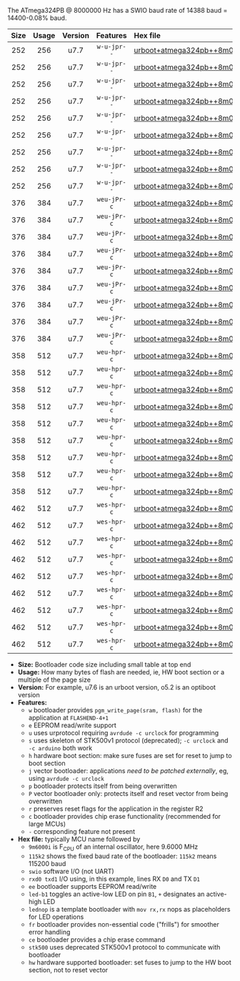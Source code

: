 The ATmega324PB @ 8000000 Hz has a SWIO baud rate of 14388 baud = 14400-0.08% baud.

|Size|Usage|Version|Features|Hex file|
|:-:|:-:|:-:|:-:|:--|
|252|256|u7.7|`w-u-jpr--`|[urboot+atmega324pb++8m0000i+++14k4_swio_rxd0_txd1_led+b0.hex](https://raw.githubusercontent.com/stefanrueger/urboot.hex/main/mcus/atmega324pb/internal_oscillator/fint++8m0000_Hz/br+++14k4_bps/urboot+atmega324pb++8m0000i+++14k4_swio_rxd0_txd1_led+b0.hex)|
|252|256|u7.7|`w-u-jpr--`|[urboot+atmega324pb++8m0000i+++14k4_swio_rxd0_txd1_led+b7.hex](https://raw.githubusercontent.com/stefanrueger/urboot.hex/main/mcus/atmega324pb/internal_oscillator/fint++8m0000_Hz/br+++14k4_bps/urboot+atmega324pb++8m0000i+++14k4_swio_rxd0_txd1_led+b7.hex)|
|252|256|u7.7|`w-u-jpr--`|[urboot+atmega324pb++8m0000i+++14k4_swio_rxd0_txd1_lednop.hex](https://raw.githubusercontent.com/stefanrueger/urboot.hex/main/mcus/atmega324pb/internal_oscillator/fint++8m0000_Hz/br+++14k4_bps/urboot+atmega324pb++8m0000i+++14k4_swio_rxd0_txd1_lednop.hex)|
|252|256|u7.7|`w-u-jpr--`|[urboot+atmega324pb++8m0000i+++14k4_swio_rxd2_txd3_led+b0.hex](https://raw.githubusercontent.com/stefanrueger/urboot.hex/main/mcus/atmega324pb/internal_oscillator/fint++8m0000_Hz/br+++14k4_bps/urboot+atmega324pb++8m0000i+++14k4_swio_rxd2_txd3_led+b0.hex)|
|252|256|u7.7|`w-u-jpr--`|[urboot+atmega324pb++8m0000i+++14k4_swio_rxd2_txd3_led+b7.hex](https://raw.githubusercontent.com/stefanrueger/urboot.hex/main/mcus/atmega324pb/internal_oscillator/fint++8m0000_Hz/br+++14k4_bps/urboot+atmega324pb++8m0000i+++14k4_swio_rxd2_txd3_led+b7.hex)|
|252|256|u7.7|`w-u-jpr--`|[urboot+atmega324pb++8m0000i+++14k4_swio_rxd2_txd3_lednop.hex](https://raw.githubusercontent.com/stefanrueger/urboot.hex/main/mcus/atmega324pb/internal_oscillator/fint++8m0000_Hz/br+++14k4_bps/urboot+atmega324pb++8m0000i+++14k4_swio_rxd2_txd3_lednop.hex)|
|252|256|u7.7|`w-u-jpr--`|[urboot+atmega324pb++8m0000i+++14k4_swio_rxe2_txe3_led+b0.hex](https://raw.githubusercontent.com/stefanrueger/urboot.hex/main/mcus/atmega324pb/internal_oscillator/fint++8m0000_Hz/br+++14k4_bps/urboot+atmega324pb++8m0000i+++14k4_swio_rxe2_txe3_led+b0.hex)|
|252|256|u7.7|`w-u-jpr--`|[urboot+atmega324pb++8m0000i+++14k4_swio_rxe2_txe3_led+b7.hex](https://raw.githubusercontent.com/stefanrueger/urboot.hex/main/mcus/atmega324pb/internal_oscillator/fint++8m0000_Hz/br+++14k4_bps/urboot+atmega324pb++8m0000i+++14k4_swio_rxe2_txe3_led+b7.hex)|
|252|256|u7.7|`w-u-jpr--`|[urboot+atmega324pb++8m0000i+++14k4_swio_rxe2_txe3_lednop.hex](https://raw.githubusercontent.com/stefanrueger/urboot.hex/main/mcus/atmega324pb/internal_oscillator/fint++8m0000_Hz/br+++14k4_bps/urboot+atmega324pb++8m0000i+++14k4_swio_rxe2_txe3_lednop.hex)|
|376|384|u7.7|`weu-jPr-c`|[urboot+atmega324pb++8m0000i+++14k4_swio_rxd0_txd1_ee_led+b0_fr_ce.hex](https://raw.githubusercontent.com/stefanrueger/urboot.hex/main/mcus/atmega324pb/internal_oscillator/fint++8m0000_Hz/br+++14k4_bps/urboot+atmega324pb++8m0000i+++14k4_swio_rxd0_txd1_ee_led+b0_fr_ce.hex)|
|376|384|u7.7|`weu-jPr-c`|[urboot+atmega324pb++8m0000i+++14k4_swio_rxd0_txd1_ee_led+b7_fr_ce.hex](https://raw.githubusercontent.com/stefanrueger/urboot.hex/main/mcus/atmega324pb/internal_oscillator/fint++8m0000_Hz/br+++14k4_bps/urboot+atmega324pb++8m0000i+++14k4_swio_rxd0_txd1_ee_led+b7_fr_ce.hex)|
|376|384|u7.7|`weu-jPr-c`|[urboot+atmega324pb++8m0000i+++14k4_swio_rxd0_txd1_ee_lednop_fr_ce.hex](https://raw.githubusercontent.com/stefanrueger/urboot.hex/main/mcus/atmega324pb/internal_oscillator/fint++8m0000_Hz/br+++14k4_bps/urboot+atmega324pb++8m0000i+++14k4_swio_rxd0_txd1_ee_lednop_fr_ce.hex)|
|376|384|u7.7|`weu-jPr-c`|[urboot+atmega324pb++8m0000i+++14k4_swio_rxd2_txd3_ee_led+b0_fr_ce.hex](https://raw.githubusercontent.com/stefanrueger/urboot.hex/main/mcus/atmega324pb/internal_oscillator/fint++8m0000_Hz/br+++14k4_bps/urboot+atmega324pb++8m0000i+++14k4_swio_rxd2_txd3_ee_led+b0_fr_ce.hex)|
|376|384|u7.7|`weu-jPr-c`|[urboot+atmega324pb++8m0000i+++14k4_swio_rxd2_txd3_ee_led+b7_fr_ce.hex](https://raw.githubusercontent.com/stefanrueger/urboot.hex/main/mcus/atmega324pb/internal_oscillator/fint++8m0000_Hz/br+++14k4_bps/urboot+atmega324pb++8m0000i+++14k4_swio_rxd2_txd3_ee_led+b7_fr_ce.hex)|
|376|384|u7.7|`weu-jPr-c`|[urboot+atmega324pb++8m0000i+++14k4_swio_rxd2_txd3_ee_lednop_fr_ce.hex](https://raw.githubusercontent.com/stefanrueger/urboot.hex/main/mcus/atmega324pb/internal_oscillator/fint++8m0000_Hz/br+++14k4_bps/urboot+atmega324pb++8m0000i+++14k4_swio_rxd2_txd3_ee_lednop_fr_ce.hex)|
|376|384|u7.7|`weu-jPr-c`|[urboot+atmega324pb++8m0000i+++14k4_swio_rxe2_txe3_ee_led+b0_fr_ce.hex](https://raw.githubusercontent.com/stefanrueger/urboot.hex/main/mcus/atmega324pb/internal_oscillator/fint++8m0000_Hz/br+++14k4_bps/urboot+atmega324pb++8m0000i+++14k4_swio_rxe2_txe3_ee_led+b0_fr_ce.hex)|
|376|384|u7.7|`weu-jPr-c`|[urboot+atmega324pb++8m0000i+++14k4_swio_rxe2_txe3_ee_led+b7_fr_ce.hex](https://raw.githubusercontent.com/stefanrueger/urboot.hex/main/mcus/atmega324pb/internal_oscillator/fint++8m0000_Hz/br+++14k4_bps/urboot+atmega324pb++8m0000i+++14k4_swio_rxe2_txe3_ee_led+b7_fr_ce.hex)|
|376|384|u7.7|`weu-jPr-c`|[urboot+atmega324pb++8m0000i+++14k4_swio_rxe2_txe3_ee_lednop_fr_ce.hex](https://raw.githubusercontent.com/stefanrueger/urboot.hex/main/mcus/atmega324pb/internal_oscillator/fint++8m0000_Hz/br+++14k4_bps/urboot+atmega324pb++8m0000i+++14k4_swio_rxe2_txe3_ee_lednop_fr_ce.hex)|
|358|512|u7.7|`weu-hpr-c`|[urboot+atmega324pb++8m0000i+++14k4_swio_rxd0_txd1_ee_led+b0_fr_ce_hw.hex](https://raw.githubusercontent.com/stefanrueger/urboot.hex/main/mcus/atmega324pb/internal_oscillator/fint++8m0000_Hz/br+++14k4_bps/urboot+atmega324pb++8m0000i+++14k4_swio_rxd0_txd1_ee_led+b0_fr_ce_hw.hex)|
|358|512|u7.7|`weu-hpr-c`|[urboot+atmega324pb++8m0000i+++14k4_swio_rxd0_txd1_ee_led+b7_fr_ce_hw.hex](https://raw.githubusercontent.com/stefanrueger/urboot.hex/main/mcus/atmega324pb/internal_oscillator/fint++8m0000_Hz/br+++14k4_bps/urboot+atmega324pb++8m0000i+++14k4_swio_rxd0_txd1_ee_led+b7_fr_ce_hw.hex)|
|358|512|u7.7|`weu-hpr-c`|[urboot+atmega324pb++8m0000i+++14k4_swio_rxd0_txd1_ee_lednop_fr_ce_hw.hex](https://raw.githubusercontent.com/stefanrueger/urboot.hex/main/mcus/atmega324pb/internal_oscillator/fint++8m0000_Hz/br+++14k4_bps/urboot+atmega324pb++8m0000i+++14k4_swio_rxd0_txd1_ee_lednop_fr_ce_hw.hex)|
|358|512|u7.7|`weu-hpr-c`|[urboot+atmega324pb++8m0000i+++14k4_swio_rxd2_txd3_ee_led+b0_fr_ce_hw.hex](https://raw.githubusercontent.com/stefanrueger/urboot.hex/main/mcus/atmega324pb/internal_oscillator/fint++8m0000_Hz/br+++14k4_bps/urboot+atmega324pb++8m0000i+++14k4_swio_rxd2_txd3_ee_led+b0_fr_ce_hw.hex)|
|358|512|u7.7|`weu-hpr-c`|[urboot+atmega324pb++8m0000i+++14k4_swio_rxd2_txd3_ee_led+b7_fr_ce_hw.hex](https://raw.githubusercontent.com/stefanrueger/urboot.hex/main/mcus/atmega324pb/internal_oscillator/fint++8m0000_Hz/br+++14k4_bps/urboot+atmega324pb++8m0000i+++14k4_swio_rxd2_txd3_ee_led+b7_fr_ce_hw.hex)|
|358|512|u7.7|`weu-hpr-c`|[urboot+atmega324pb++8m0000i+++14k4_swio_rxd2_txd3_ee_lednop_fr_ce_hw.hex](https://raw.githubusercontent.com/stefanrueger/urboot.hex/main/mcus/atmega324pb/internal_oscillator/fint++8m0000_Hz/br+++14k4_bps/urboot+atmega324pb++8m0000i+++14k4_swio_rxd2_txd3_ee_lednop_fr_ce_hw.hex)|
|358|512|u7.7|`weu-hpr-c`|[urboot+atmega324pb++8m0000i+++14k4_swio_rxe2_txe3_ee_led+b0_fr_ce_hw.hex](https://raw.githubusercontent.com/stefanrueger/urboot.hex/main/mcus/atmega324pb/internal_oscillator/fint++8m0000_Hz/br+++14k4_bps/urboot+atmega324pb++8m0000i+++14k4_swio_rxe2_txe3_ee_led+b0_fr_ce_hw.hex)|
|358|512|u7.7|`weu-hpr-c`|[urboot+atmega324pb++8m0000i+++14k4_swio_rxe2_txe3_ee_led+b7_fr_ce_hw.hex](https://raw.githubusercontent.com/stefanrueger/urboot.hex/main/mcus/atmega324pb/internal_oscillator/fint++8m0000_Hz/br+++14k4_bps/urboot+atmega324pb++8m0000i+++14k4_swio_rxe2_txe3_ee_led+b7_fr_ce_hw.hex)|
|358|512|u7.7|`weu-hpr-c`|[urboot+atmega324pb++8m0000i+++14k4_swio_rxe2_txe3_ee_lednop_fr_ce_hw.hex](https://raw.githubusercontent.com/stefanrueger/urboot.hex/main/mcus/atmega324pb/internal_oscillator/fint++8m0000_Hz/br+++14k4_bps/urboot+atmega324pb++8m0000i+++14k4_swio_rxe2_txe3_ee_lednop_fr_ce_hw.hex)|
|462|512|u7.7|`wes-hpr-c`|[urboot+atmega324pb++8m0000i+++14k4_swio_rxd0_txd1_ee_led+b0_fr_ce_stk500_hw.hex](https://raw.githubusercontent.com/stefanrueger/urboot.hex/main/mcus/atmega324pb/internal_oscillator/fint++8m0000_Hz/br+++14k4_bps/urboot+atmega324pb++8m0000i+++14k4_swio_rxd0_txd1_ee_led+b0_fr_ce_stk500_hw.hex)|
|462|512|u7.7|`wes-hpr-c`|[urboot+atmega324pb++8m0000i+++14k4_swio_rxd0_txd1_ee_led+b7_fr_ce_stk500_hw.hex](https://raw.githubusercontent.com/stefanrueger/urboot.hex/main/mcus/atmega324pb/internal_oscillator/fint++8m0000_Hz/br+++14k4_bps/urboot+atmega324pb++8m0000i+++14k4_swio_rxd0_txd1_ee_led+b7_fr_ce_stk500_hw.hex)|
|462|512|u7.7|`wes-hpr-c`|[urboot+atmega324pb++8m0000i+++14k4_swio_rxd0_txd1_ee_lednop_fr_ce_stk500_hw.hex](https://raw.githubusercontent.com/stefanrueger/urboot.hex/main/mcus/atmega324pb/internal_oscillator/fint++8m0000_Hz/br+++14k4_bps/urboot+atmega324pb++8m0000i+++14k4_swio_rxd0_txd1_ee_lednop_fr_ce_stk500_hw.hex)|
|462|512|u7.7|`wes-hpr-c`|[urboot+atmega324pb++8m0000i+++14k4_swio_rxd2_txd3_ee_led+b0_fr_ce_stk500_hw.hex](https://raw.githubusercontent.com/stefanrueger/urboot.hex/main/mcus/atmega324pb/internal_oscillator/fint++8m0000_Hz/br+++14k4_bps/urboot+atmega324pb++8m0000i+++14k4_swio_rxd2_txd3_ee_led+b0_fr_ce_stk500_hw.hex)|
|462|512|u7.7|`wes-hpr-c`|[urboot+atmega324pb++8m0000i+++14k4_swio_rxd2_txd3_ee_led+b7_fr_ce_stk500_hw.hex](https://raw.githubusercontent.com/stefanrueger/urboot.hex/main/mcus/atmega324pb/internal_oscillator/fint++8m0000_Hz/br+++14k4_bps/urboot+atmega324pb++8m0000i+++14k4_swio_rxd2_txd3_ee_led+b7_fr_ce_stk500_hw.hex)|
|462|512|u7.7|`wes-hpr-c`|[urboot+atmega324pb++8m0000i+++14k4_swio_rxd2_txd3_ee_lednop_fr_ce_stk500_hw.hex](https://raw.githubusercontent.com/stefanrueger/urboot.hex/main/mcus/atmega324pb/internal_oscillator/fint++8m0000_Hz/br+++14k4_bps/urboot+atmega324pb++8m0000i+++14k4_swio_rxd2_txd3_ee_lednop_fr_ce_stk500_hw.hex)|
|462|512|u7.7|`wes-hpr-c`|[urboot+atmega324pb++8m0000i+++14k4_swio_rxe2_txe3_ee_led+b0_fr_ce_stk500_hw.hex](https://raw.githubusercontent.com/stefanrueger/urboot.hex/main/mcus/atmega324pb/internal_oscillator/fint++8m0000_Hz/br+++14k4_bps/urboot+atmega324pb++8m0000i+++14k4_swio_rxe2_txe3_ee_led+b0_fr_ce_stk500_hw.hex)|
|462|512|u7.7|`wes-hpr-c`|[urboot+atmega324pb++8m0000i+++14k4_swio_rxe2_txe3_ee_led+b7_fr_ce_stk500_hw.hex](https://raw.githubusercontent.com/stefanrueger/urboot.hex/main/mcus/atmega324pb/internal_oscillator/fint++8m0000_Hz/br+++14k4_bps/urboot+atmega324pb++8m0000i+++14k4_swio_rxe2_txe3_ee_led+b7_fr_ce_stk500_hw.hex)|
|462|512|u7.7|`wes-hpr-c`|[urboot+atmega324pb++8m0000i+++14k4_swio_rxe2_txe3_ee_lednop_fr_ce_stk500_hw.hex](https://raw.githubusercontent.com/stefanrueger/urboot.hex/main/mcus/atmega324pb/internal_oscillator/fint++8m0000_Hz/br+++14k4_bps/urboot+atmega324pb++8m0000i+++14k4_swio_rxe2_txe3_ee_lednop_fr_ce_stk500_hw.hex)|

- **Size:** Bootloader code size including small table at top end
- **Usage:** How many bytes of flash are needed, ie, HW boot section or a multiple of the page size
- **Version:** For example, u7.6 is an urboot version, o5.2 is an optiboot version
- **Features:**
  + `w` bootloader provides `pgm_write_page(sram, flash)` for the application at `FLASHEND-4+1`
  + `e` EEPROM read/write support
  + `u` uses urprotocol requiring `avrdude -c urclock` for programming
  + `s` uses skeleton of STK500v1 protocol (deprecated); `-c urclock` and `-c arduino` both work
  + `h` hardware boot section: make sure fuses are set for reset to jump to boot section
  + `j` vector bootloader: applications *need to be patched externally*, eg, using `avrdude -c urclock`
  + `p` bootloader protects itself from being overwritten
  + `P` vector bootloader only: protects itself and reset vector from being overwritten
  + `r` preserves reset flags for the application in the register R2
  + `c` bootloader provides chip erase functionality (recommended for large MCUs)
  + `-` corresponding feature not present
- **Hex file:** typically MCU name followed by
  + `9m6000i` is F<sub>CPU</sub> of an internal oscillator, here 9.6000 MHz
  + `115k2` shows the fixed baud rate of the bootloader: `115k2` means 115200 baud
  + `swio` software I/O (not UART)
  + `rxd0 txd1` I/O using, in this example, lines RX `D0` and TX `D1`
  + `ee` bootloader supports EEPROM read/write
  + `led-b1` toggles an active-low LED on pin `B1`, `+` designates an active-high LED
  + `lednop` is a template bootloader with `mov rx,rx` nops as placeholders for LED operations
  + `fr` bootloader provides non-essential code ("frills") for smoother error handling
  + `ce` bootloader provides a chip erase command
  + `stk500` uses deprecated STK500v1 protocol to communicate with bootloader
  + `hw` hardware supported bootloader: set fuses to jump to the HW boot section, not to reset vector
